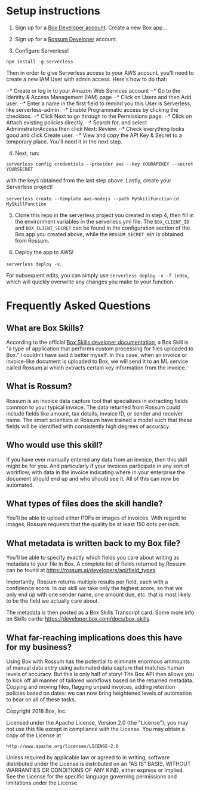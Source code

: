 # Setup instructions

1. Sign up for a [Box Developer account](https://account.box.com/signup/n/developer#nql6m). Create a new Box app...

2. Sign up for a [Rossum Developer](https://account.box.com/signup/n/developer#nql6m) account.

3. Configure Serverless! 

`npm install -g serverless` 

Then in order to give Serverless access to your AWS account, you'll need to create a new IAM User with admin access. Here's how to do that:

⋅⋅* Create or log in to your Amazon Web Services account
⋅⋅* Go to the Identity & Access Management (IAM) page
⋅⋅* Click on Users and then Add user.
⋅⋅* Enter a name in the first field to remind you this User is Serverless, like serverless-admin.
⋅⋅* Enable Programmatic access by clicking the checkbox.
⋅⋅* Click Next to go through to the Permissions page.
⋅⋅* Click on Attach existing policies directly.
⋅⋅* Search for, and select AdministratorAccess then click Next: Review.
⋅⋅* Check everything looks good and click Create user.
⋅⋅* View and copy the API Key & Secret to a temporary place. You'll need it in the next step.


4. Next, run:

`serverless config credentials --provider aws --key YOURAPIKEY --secret YOURSECRET` 

with the keys obtained from the last step above. Lastly, create your Serverless project!

`serverless create --template aws-nodejs --path MySkillFunction`
`cd MySkillFunction`


5. Clone this repo in the serverless project you created in step 4, then fill in the environment variables in the serverless.yml file. The `BOX_CLIENT_ID` and `BOX_CLIENT_SECRET` can be found in the configuration section of the Box app you created above, while the `ROSSUM_SECRET_KEY` is obtained from Rossum.


6. Deploy the app to AWS! 

`serverless deploy -v`. 

For subsequent edits, you can simply use `serverless deploy -v -f index`, which will quickly overwrite any changes you make to your function.


# Frequently Asked Questions

## What are Box Skills?
According to the official [Box Skills developer documentation](https://developer.box.com/docs/box-skills), a Box Skill is "a type of application that performs custom processing for files uploaded to Box." I couldn't have said it better myself. In this case, when an invoice or invoice-like document is uploaded to Box, we will send it to an ML service called Rossum.ai which extracts certain key information from the invoice.

## What is Rossum?
Rossum is an invoice data capture tool that specializes in extracting fields common to your typical invoice. The data returned from Rossum could include fields like amount, tax details, invoice ID, or sender and receiver name. The smart scientists at Rossum have trained a model such that these fields will be identified with consistently high degrees of accuracy.

## Who would use this skill?
If you have ever manually entered any data from an invoice, then this skill might be for you. And particularly if your invoices participate in any sort of workflow, with data in the invoice indicating where in your enterprise the document should end up and who should see it. All of this can now be automated.

## What types of files does the skill handle?
You'll be able to upload either PDFs or images of invoices. With regard to images, Rossum requests that the quality be at least 150 dots per inch. 

## What metadata is written back to my Box file?
You'll be able to specify exactly which fields you care about writing as metadata to your file in Box. A complete list of fields returned by Rossum can be found at https://rossum.ai/developers/api/field_types.

Importantly, Rossum returns multiple results per field, each with a confidence score. In our skill we take only the highest score, so that we only end up with one sender name, one amount due, etc. that is most likely to be the field we actually care about.

The metadata is then posted as a Box Skills Transcript card. Some more info on Skills cards: https://developer.box.com/docs/box-skills.

## What far-reaching implications does this have for my business?
Using Box with Rossum has the potential to eliminate enormous ammounts of manual data entry using automated data capture that matches human levels of accuracy. But this is only half of story! The Box API then allows you to kick off all manner of tailored workflows based on the returned metadata. Copying and moving files, flagging unpaid invoices, adding retention policies based on dates: we can now bring heightened levels of automation to bear on all of these tasks.



Copyright 2018 Box, Inc.

Licensed under the Apache License, Version 2.0 (the "License");
you may not use this file except in compliance with the License.
You may obtain a copy of the License at

    http://www.apache.org/licenses/LICENSE-2.0

Unless required by applicable law or agreed to in writing, software
distributed under the License is distributed on an "AS IS" BASIS,
WITHOUT WARRANTIES OR CONDITIONS OF ANY KIND, either express or implied.
See the License for the specific language governing permissions and
limitations under the License.